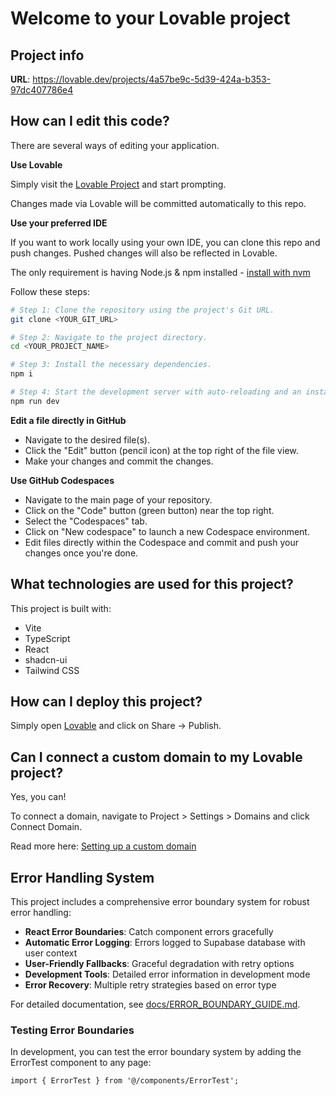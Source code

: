 # Welcome to your Lovable project

## Project info

**URL**: https://lovable.dev/projects/4a57be9c-5d39-424a-b353-97dc407786e4

## How can I edit this code?

There are several ways of editing your application.

**Use Lovable**

Simply visit the [Lovable Project](https://lovable.dev/projects/4a57be9c-5d39-424a-b353-97dc407786e4) and start prompting.

Changes made via Lovable will be committed automatically to this repo.

**Use your preferred IDE**

If you want to work locally using your own IDE, you can clone this repo and push changes. Pushed changes will also be reflected in Lovable.

The only requirement is having Node.js & npm installed - [install with nvm](https://github.com/nvm-sh/nvm#installing-and-updating)

Follow these steps:

```sh
# Step 1: Clone the repository using the project's Git URL.
git clone <YOUR_GIT_URL>

# Step 2: Navigate to the project directory.
cd <YOUR_PROJECT_NAME>

# Step 3: Install the necessary dependencies.
npm i

# Step 4: Start the development server with auto-reloading and an instant preview.
npm run dev
```

**Edit a file directly in GitHub**

- Navigate to the desired file(s).
- Click the "Edit" button (pencil icon) at the top right of the file view.
- Make your changes and commit the changes.

**Use GitHub Codespaces**

- Navigate to the main page of your repository.
- Click on the "Code" button (green button) near the top right.
- Select the "Codespaces" tab.
- Click on "New codespace" to launch a new Codespace environment.
- Edit files directly within the Codespace and commit and push your changes once you're done.

## What technologies are used for this project?

This project is built with:

- Vite
- TypeScript
- React
- shadcn-ui
- Tailwind CSS

## How can I deploy this project?

Simply open [Lovable](https://lovable.dev/projects/4a57be9c-5d39-424a-b353-97dc407786e4) and click on Share -> Publish.

## Can I connect a custom domain to my Lovable project?

Yes, you can!

To connect a domain, navigate to Project > Settings > Domains and click Connect Domain.

Read more here: [Setting up a custom domain](https://docs.lovable.dev/tips-tricks/custom-domain#step-by-step-guide)

## Error Handling System

This project includes a comprehensive error boundary system for robust error handling:

- **React Error Boundaries**: Catch component errors gracefully
- **Automatic Error Logging**: Errors logged to Supabase database with user context
- **User-Friendly Fallbacks**: Graceful degradation with retry options
- **Development Tools**: Detailed error information in development mode
- **Error Recovery**: Multiple retry strategies based on error type

For detailed documentation, see [docs/ERROR_BOUNDARY_GUIDE.md](docs/ERROR_BOUNDARY_GUIDE.md).

### Testing Error Boundaries

In development, you can test the error boundary system by adding the ErrorTest component to any page:

```tsx
import { ErrorTest } from '@/components/ErrorTest';
```
